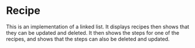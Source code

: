 # Recipe
This is an implementation of a linked list. It displays recipes then shows that they can be updated and deleted. 
It then shows the steps for one of the recipes, and shows that the steps can also be deleted and updated. 

